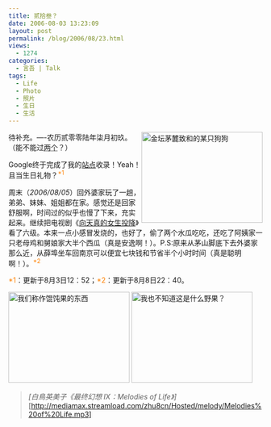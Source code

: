 ```yaml
---
title: 贰拾叁？
date: 2006-08-03 13:23:09
layout: post
permalink: /blog/2006/08/23.html
views:
  - 1274
categories:
  - 言吾 | Talk
tags:
  - Life
  - Photo
  - 照片
  - 生日
  - 生活
---
```

<img src="http://junnie.3322.org/images/zhu8.net/a-dog.jpg" alt="金坛茅麓致和的某只狗狗" style="float: right;" width="240" height="180" />待补充。&#8212;-农历贰零零陆年柒月初玖。（能不能过<acronym title="今年闰七月">两个</acronym>？）

Google终于完成了我的<a href="http://www.google.com/search?hl=zh-CN&#038;newwindow=1&#038;q=zhu8&#038;lr=" title="zhu8 - Google 搜索" target="_blank">站点</a>收录！Yeah！且当生日礼物？<sup><span style="color: rgb(255, 128, 0);">*1</span></sup> 

周末（*2006/08/05*）回外婆家玩了一趟，弟弟、妹妹、姐姐都在家。感觉还是回家舒服啊，时间过的似乎也慢了下来，充实起来。继续把电视剧《<a href="http://chenjun.com/blog/2006/08/xiang-tian-zhen-de-nv-sheng-tou-xiang.html" title="向天真的女生投降" target="_self">向天真的女生投降</a>》看了六级。本来一点小感冒发烧的，也好了，偷了两个水瓜吃吃，还吃了阿姨家一只老母鸡和舅娘家大半个西瓜（真是安逸啊！）。P.S:原来从茅山脚底下去外婆家那么近，从薛埠坐车回南京可以便宜七块钱和节省半个小时时间（真是聪明啊！）。<sup><span style="color: rgb(255, 128, 0);">*2</span></sup>

<span style="color: rgb(255, 128, 0);">*1</span>：更新于8月3日12：52；<span style="color: rgb(255, 128, 0);">*2</span>：更新于8月8日22：40。

<!--more-->

  
<img src="http://junnie.3322.org/images/zhu8.net/hundunguo.jpg" alt="我们称作馄饨果的东西" width="240" height="180" />  
<img src="http://junnie.3322.org/images/zhu8.net/some-wild.jpg" alt="我也不知道这是什么野果？" width="240" height="180" />

> *[白鳥英美子《最终幻想 Ⅸ：Melodies of Life》]*  
> [http://mediamax.streamload.com/zhu8cn/Hosted/melody/Melodies%20of%20Life.mp3]